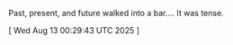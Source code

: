  
Past, present, and future walked into a bar.... It was tense.
 
[ 
Wed Aug 13 00:29:43 UTC 2025
 ]
